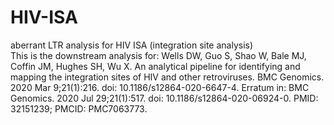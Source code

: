 # HIV-ISA
aberrant LTR analysis for HIV ISA (integration site analysis)\
This is the downstream analysis for: Wells DW, Guo S, Shao W, Bale MJ, Coffin JM, Hughes SH, Wu X. An analytical pipeline for identifying and mapping the integration sites of HIV and other retroviruses. BMC Genomics. 2020 Mar 9;21(1):216. doi: 10.1186/s12864-020-6647-4. Erratum in: BMC Genomics. 2020 Jul 29;21(1):517. doi: 10.1186/s12864-020-06924-0. PMID: 32151239; PMCID: PMC7063773.
